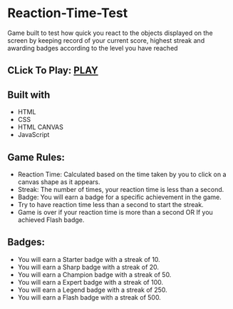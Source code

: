 # Reaction-Time-Test
Game built to test how quick you react to the objects displayed on the screen by keeping record of your current score, highest streak and awarding badges according to the level you have reached

## CLick To Play: [PLAY](https://swoyam1.github.io/Reaction-Time-Test-GAME/)

## Built with

* HTML
* CSS
* HTML CANVAS
* JavaScript

## Game Rules:

* Reaction Time: Calculated based on the time taken by you to click on a canvas shape as it appears.
* Streak: The number of times, your reaction time is less than a second.
* Badge: You will earn a badge for a specific achievement in the game.
* Try to have reaction time less than a second to start the streak.
* Game is over if your reaction time is more than a second OR If you achieved Flash badge.

## Badges:

* You will earn a Starter badge with a streak of 10.
* You will earn a Sharp badge with a streak of 20.
* You will earn a Champion badge with a streak of 50.
* You will earn a Expert badge with a streak of 100.
* You will earn a Legend badge with a streak of 250.
* You will earn a Flash badge with a streak of 500.


